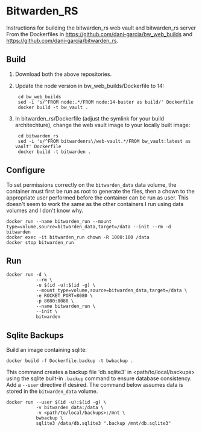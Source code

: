 # Bitwarden_RS

Instructions for building the bitwarden_rs web vault and bitwarden_rs server
From the Dockerfiles in https://github.com/dani-garcia/bw_web_builds and https://github.com/dani-garcia/bitwarden_rs. 

## Build

1. Download both the above repositories.
2. Update the node version in bw_web_builds/Dockerfile to 14:
        
        cd bw_web_builds
        sed -i 's/^FROM node:.*/FROM node:14-buster as build/' Dockerfile
        docker build -t bw_vault .

3. In bitwarden_rs/Dockerfile (adjust the symlink for your build architechture),
   change the web vault image to your locally built image:
  
        cd bitwarden_rs
        sed -i 's/^FROM bitwardenrs\/web-vault.*/FROM bw_vault:latest as vault' Dockerfile
        docker build -t bitwarden .

## Configure

To set permissions correctly on the `bitwarden_data` data volume, the container
must first be run as root to generate the files, then a chown to the appropriate
user performed before the container can be run as user. This doesn't seem to
work the same as the other containers I run using data volumes and I don't know
why.

    docker run --name bitwarden_run --mount type=volume,source=bitwarden_data,target=/data --init --rm -d bitwarden
    docker exec -it bitwarden_run chown -R 1000:100 /data
    docker stop bitwarden_run
    
## Run

    docker run -d \
               --rm \
               -u $(id -u):$(id -g) \
               --mount type=volume,source=bitwarden_data,target=/data \
               -e ROCKET_PORT=8080 \
               -p 8080:8080 \
               --name bitwarden_run \
               --init \
               bitwarden
               
## Sqlite Backups

Build an image containing sqlite:

    docker build -f Dockerfile.backup -t bwbackup .

This command creates a backup file 'db.sqlite3' in <path/to/local/backups> using
the sqlite built-in `.backup` command to ensure database consistency. Add a
`--user` directive if desired. The command below assumes data is stored in the
`bitwarden_data` volume. 

    docker run --user $(id -u):$(id -g) \
               -v bitwarden_data:/data \
               -v <path/to/local/backups>:/mnt \
               bwbackup \
               sqlite3 /data/db.sqlite3 ".backup /mnt/db.sqlite3"
